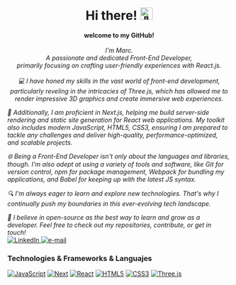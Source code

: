 <h1 align="center">Hi there! <img src="https://github.com/wervlad/wervlad/assets/24524555/766d336d-b87d-44ba-807c-c51de2bc6b4d" width="28px" alt="👋"></h1>

<p align="center">
    <b>welcome to my GitHub!</b><br><br>
    <i>
        I'm Marc.<br>
        A passionate and dedicated Front-End Developer,<br>
        primarily focusing on crafting user-friendly experiences with React.js.<br>
    </i><br>
    <i>
💻 I have honed my skills in the vast world of front-end development, particularly reveling in the intricacies of Three.js, which has allowed me to render impressive 3D graphics and create immersive web experiences.<br>

🚀 Additionally, I am proficient in Next.js, helping me build server-side rendering and static site generation for React web applications. My toolkit also includes modern JavaScript, HTML5, CSS3, ensuring I am prepared to tackle any challenges and deliver high-quality, performance-optimized, and scalable projects.<br>

🌐 Being a Front-End Developer isn't only about the languages and libraries, though. I'm also adept at using a variety of tools and software, like Git for version control, npm for package management, Webpack for bundling my applications, and Babel for keeping up with the latest JS syntax.<br>

🔍 I'm always eager to learn and explore new technologies. That's why I continually push my boundaries in this ever-evolving tech landscape.<br>

🤝 I believe in open-source as the best way to learn and grow as a developer. Feel free to check out my repositories, contribute, or get in touch!<br>
</i>
<a href="https://www.linkedin.com/in/marc-morado/">
<img src="https://img.shields.io/badge/LinkedIn-blue?style=flat-square&logo=linkedin" alt="LinkedIn">
</a>
<a href="mailto:marcmp96@gmail.com">
<img src="https://img.shields.io/badge/Email-blue?style=flat-square&logo=gmail&logoColor=white" alt="e-mail">
</a>

</p>

### Technologies & Frameworks & Languajes

[![JavaScript](https://img.shields.io/badge/javascript-black?style=for-the-badge&logo=javascript)](https://github.com/wervlad)
[![Next](https://img.shields.io/badge/django-black?style=for-the-badge&logo=django)](https://github.com/wervlad)
[![React](https://img.shields.io/badge/react-black?style=for-the-badge&logo=react)](https://github.com/wervlad)
[![HTML5](https://img.shields.io/badge/html5-black?style=for-the-badge&logo=html5)](https://hub.docker.com/u/wervlad)
[![CSS3](https://img.shields.io/badge/css3-black?style=for-the-badge&logo=css3)](https://hub.docker.com/u/wervlad)
[![Three.js](https://img.shields.io/badge/clojure-black?style=for-the-badge&logo=clojure)](https://github.com/wervlad)
